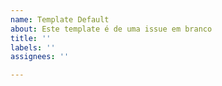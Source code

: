 ```yaml
---
name: Template Default
about: Este template é de uma issue em branco
title: ''
labels: ''
assignees: ''

---
```



